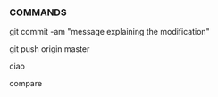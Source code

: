 ### COMMANDS
git commit -am "message explaining the modification"

git push origin master

ciao

compare